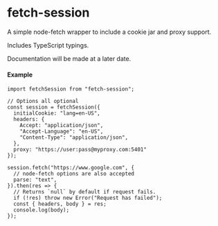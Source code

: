# fetch-session

A simple node-fetch wrapper to include a cookie jar and proxy support.

Includes TypeScript typings.

Documentation will be made at a later date.

#### Example

```
import fetchSession from "fetch-session";

// Options all optional
const session = fetchSession({
  initialCookie: "lang=en-US",
  headers: {
    Accept: "application/json",
    "Accept-Language": "en-US",
    "Content-Type": "application/json",
  },
  proxy: "https://user:pass@myproxy.com:5401"
});

session.fetch("https://www.google.com", {
  // node-fetch options are also accepted
  parse: "text",
}).then(res => {
  // Returns `null` by default if request fails.
  if (!res) throw new Error("Request has failed");
  const { headers, body } = res;
  console.log(body);
});
```
